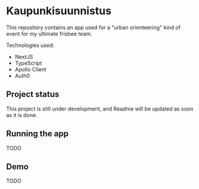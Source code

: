 # Kaupunkisuunnistus

This repository contains an app used for a "urban orienteering" kind of event for my ultimate frisbee team.

Technologies used:

- NextJS
- TypeScript
- Apollo Client
- Auth0

## Project status

This project is still under development, and Readme will be updated as soon as it is done.

## Running the app

TODO

## Demo

TODO
